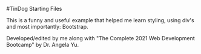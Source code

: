 #TinDog Starting Files

This is a funny and useful example that helped me learn styling, using div's and most importantly: Bootstrap.
  
Developed/edited by me along with "The Complete 2021 Web Development Bootcamp" by Dr. Angela Yu.
